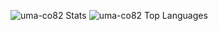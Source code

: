 ![uma-co82 Stats](https://github-readme-stats.vercel.app/api?username=uma-co82&show_icons=true&theme=radical&count_private=true)
![uma-co82 Top Languages](https://github-readme-stats.vercel.app/api/top-langs/?username=uma-co82)
